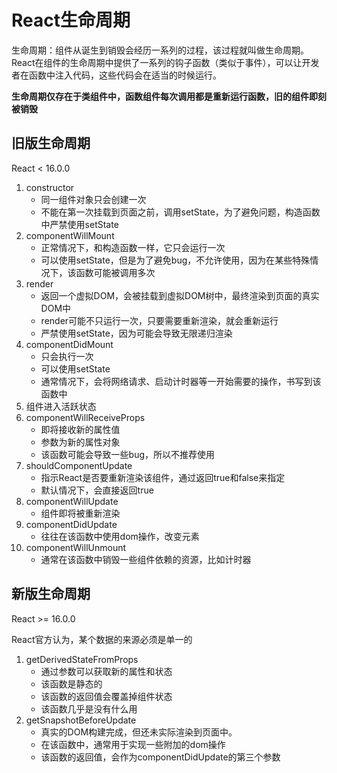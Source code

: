 # React生命周期

生命周期：组件从诞生到销毁会经历一系列的过程，该过程就叫做生命周期。React在组件的生命周期中提供了一系列的钩子函数（类似于事件），可以让开发者在函数中注入代码，这些代码会在适当的时候运行。

**生命周期仅存在于类组件中，函数组件每次调用都是重新运行函数，旧的组件即刻被销毁**

## 旧版生命周期

React < 16.0.0

1. constructor
   - 同一组件对象只会创建一次
   - 不能在第一次挂载到页面之前，调用setState，为了避免问题，构造函数中严禁使用setState
2. componentWillMount
   - 正常情况下，和构造函数一样，它只会运行一次
   - 可以使用setState，但是为了避免bug，不允许使用，因为在某些特殊情况下，该函数可能被调用多次
3. render
   - 返回一个虚拟DOM，会被挂载到虚拟DOM树中，最终渲染到页面的真实DOM中
   - render可能不只运行一次，只要需要重新渲染，就会重新运行
   - 严禁使用setState，因为可能会导致无限递归渲染
4. componentDidMount
   - 只会执行一次
   - 可以使用setState
   - 通常情况下，会将网络请求、启动计时器等一开始需要的操作，书写到该函数中
5. 组件进入活跃状态
6. componentWillReceiveProps
   - 即将接收新的属性值
   - 参数为新的属性对象
   - 该函数可能会导致一些bug，所以不推荐使用
7. shouldComponentUpdate
   - 指示React是否要重新渲染该组件，通过返回true和false来指定
   - 默认情况下，会直接返回true
8. componentWillUpdate
   - 组件即将被重新渲染
9. componentDidUpdate
   - 往往在该函数中使用dom操作，改变元素
10. componentWillUnmount
    - 通常在该函数中销毁一些组件依赖的资源，比如计时器


## 新版生命周期

React >= 16.0.0

React官方认为，某个数据的来源必须是单一的

1. getDerivedStateFromProps
   - 通过参数可以获取新的属性和状态
   - 该函数是静态的
   - 该函数的返回值会覆盖掉组件状态
   - 该函数几乎是没有什么用
2. getSnapshotBeforeUpdate
   - 真实的DOM构建完成，但还未实际渲染到页面中。
   - 在该函数中，通常用于实现一些附加的dom操作
   - 该函数的返回值，会作为componentDidUpdate的第三个参数